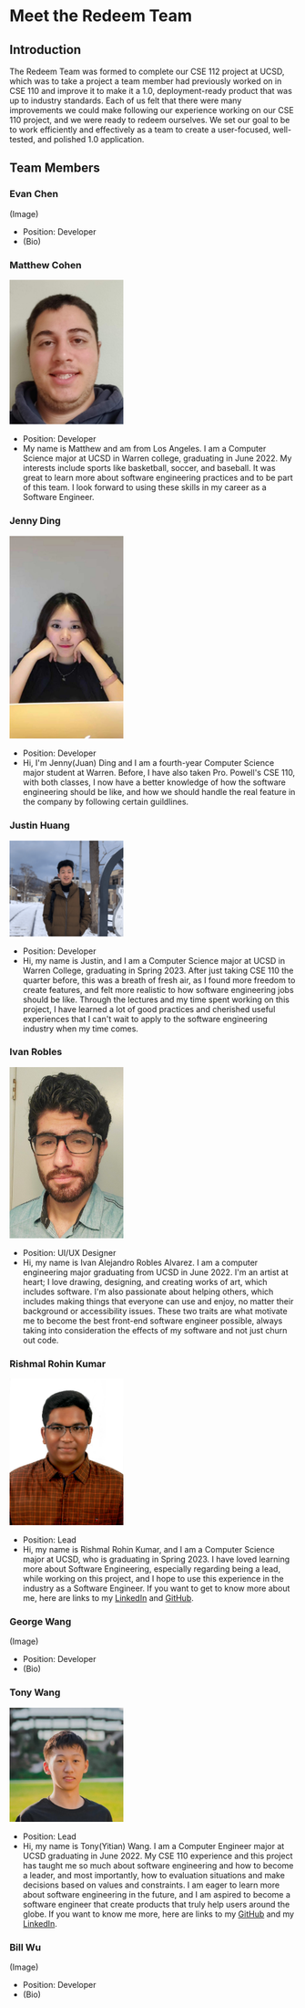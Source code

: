# Meet the Redeem Team

## Introduction

The Redeem Team was formed to complete our CSE 112 project at UCSD, which was to take a project a team member had previously worked on in CSE 110 and improve it to make it a 1.0, deployment-ready product that was up to industry standards. Each of us felt that there were many improvements we could make following our experience working on our CSE 110 project, and we were ready to redeem ourselves. We set our goal to be to work efficiently and effectively as a team to create a user-focused, well-tested, and polished 1.0 application.

## Team Members

### Evan Chen
(Image)
- Position: Developer
- (Bio)

### Matthew Cohen
<img src="../source/assets/img/team/matthew.jpg" alt="Matthew Cohen" width="200"><br>
- Position: Developer
- My name is Matthew and am from Los Angeles. I am a Computer Science major at UCSD in Warren college, graduating in June 2022. My interests include sports like basketball, soccer, and baseball. It was great to learn more about software engineering practices and to be part of this team. I look forward to using these skills in my career as a Software Engineer.

### Jenny Ding
<img src="../source/assets/img/team/jenny.jpg" alt="Juan Ding" width="200"><br>
- Position: Developer
- Hi, I'm Jenny(Juan) Ding and I am a fourth-year Computer Science major student at Warren. Before, I have also taken Pro. Powell's CSE 110, with both classes, I now have a better knowledge of how the software engineering should be like, and how we should handle the real feature in the company by following certain guildlines.

### Justin Huang
<img src="../source/assets/img/team/justin.png" alt="Justin Huang" width="200"><br>
- Position: Developer
- Hi, my name is Justin, and I am a Computer Science major at UCSD in Warren College, graduating in Spring 2023. After just taking CSE 110 the quarter before, this was a breath of fresh air, as I found more freedom to create features, and felt more realistic to how software engineering jobs should be like. Through the lectures and my time spent working on this project, I have learned a lot of good practices and cherished useful experiences that I can't wait to apply to the software engineering industry when my time comes. 

### Ivan Robles
<img src="../source/assets/img/team/IvanRobles.jpg" alt="Ivan Alejandro Robles" width="200"><br>
- Position: UI/UX Designer
- Hi, my name is Ivan Alejandro Robles Alvarez. I am a computer engineering major graduating from UCSD in June 2022. I'm an artist at heart; I love drawing, designing, and creating works of art, which includes software. I'm also passionate about helping others, which includes making things that everyone can use and enjoy, no matter their background or accessibility issues. These two traits are what motivate me to become the best front-end software engineer possible, always taking into consideration the effects of my software and not just churn out code.

### Rishmal Rohin Kumar
<img src="../source/assets/img/team/rishmal.jpg" alt="Rishmal Rohin Kumar" width="200"><br>
- Position: Lead
- Hi, my name is Rishmal Rohin Kumar, and I am a Computer Science major at UCSD, who is graduating in Spring 2023. I have loved learning more about Software Engineering, especially regarding being a lead, while working on this project, and I hope to use this experience in the industry as a Software Engineer. If you want to get to know more about me, here are links to my [LinkedIn](https://www.linkedin.com/in/rishmal-rohin-kumar/) and [GitHub](https://github.com/RishmalRohinkumar).

### George Wang
(Image)
- Position: Developer
- (Bio)

### Tony Wang
<img src="../source/assets/img/team/Tony.jpg" alt="Tony(Yitian) Wang" width="200"><br>
- Position: Lead
- Hi, my name is Tony(Yitian) Wang. I am a Computer Engineer major at UCSD graduating in June 2022. My CSE 110 experience and this project has taught me so much about software engineering and how to become a leader, and most importantly, how to evaluation situations and make decisions based on values and constraints. I am eager to learn more about software engineering in the future, and I am aspired to become a software engineer that create products that truly help users around the globe. If you want to know me more, here are links to my [GitHub](https://github.com/yitianwang18) and my [LinkedIn](https://www.linkedin.com/in/yitian-wang-51973514b/).

### Bill Wu
(Image)
- Position: Developer
- (Bio)
